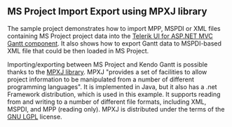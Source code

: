 ## MS Project Import Export using MPXJ library

The sample project demonstrates how to import MPP, MSPDI or XML files containing MS Project project data into the [Telerik UI for ASP.NET MVC Gantt component](https://docs.telerik.com/aspnet-mvc/html-helpers/scheduling/gantt/overview). It also shows how to export Gantt data to MSPDI-based XML file that could be then loaded in MS Project.

Importing/exporting between MS Project and Kendo Gantt is possible thanks to the [MPXJ library](http://www.mpxj.org/). MPXJ "provides a set of facilities to allow project information to be manipulated from a number of different programming languages". It is implemented in Java, but it also has a .net Framework distribution, which is used in this example. It supports reading from and writing to a number of different file formats, including XML, MSPDI, and MPP (reading only). MPXJ is distributed under the terms of the [GNU LGPL](http://www.gnu.org/licenses/licenses.html#LGPL) license.